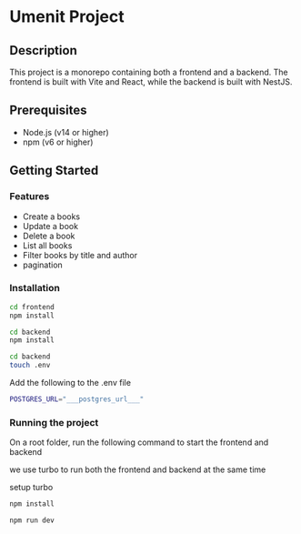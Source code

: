 # Umenit Project

## Description
This project is a monorepo containing both a frontend and a backend. The frontend is built with Vite and React, while the backend is built with NestJS.

## Prerequisites
- Node.js (v14 or higher)
- npm (v6 or higher)

## Getting Started

### Features
- Create a books
- Update a book
- Delete a book
- List all books
- Filter books by title and author
- pagination

### Installation
<!-- install the node modules -->
```bash
cd frontend
npm install
```

```bash
cd backend
npm install
```
<!-- setup postgres database -->
```bash
cd backend
touch .env
```

Add the following to the .env file
```bash
POSTGRES_URL="___postgres_url___"
```

### Running the project
On a root folder, run the following command to start the frontend and backend

we use turbo to run both the frontend and backend at the same time

setup turbo
```bash
npm install
```

<!-- run the project -->
```bash
npm run dev
```
